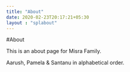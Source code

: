 ```yaml
---
title: "About"
date: 2020-02-23T20:17:21+05:30
layout : "splabout"
---
```

#About

This is an about page for Misra Family.

Aarush, Pamela & Santanu in alphabetical order.
